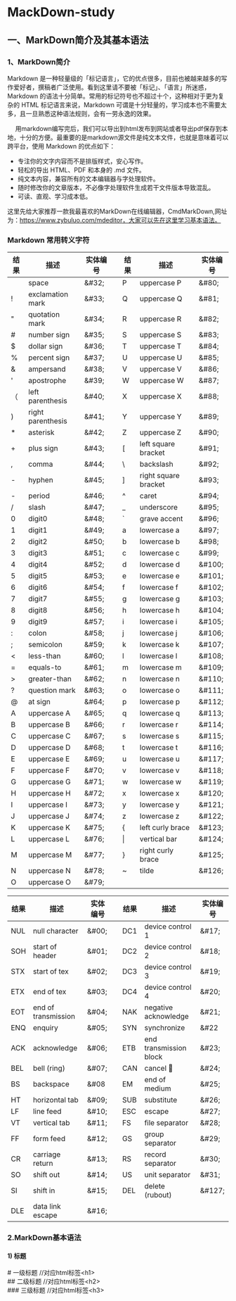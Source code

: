 # MackDown-study

## 一、MarkDown简介及其基本语法
### 1、MarkDown简介
Markdown 是一种轻量级的「标记语言」，它的优点很多，目前也被越来越多的写作爱好者，撰稿者广泛使用。看到这里请不要被「标记」、「语言」所迷惑，Markdown 的语法十分简单。常用的标记符号也不超过十个，这种相对于更为复杂的 HTML 标记语言来说，Markdown 可谓是十分轻量的，学习成本也不需要太多，且一旦熟悉这种语法规则，会有一劳永逸的效果。

　   用markdown编写完后，我们可以导出到html发布到网站或者导出pdf保存到本地，十分的方便。最重要的是markdown源文件是纯文本文件，也就是意味着可以跨平台，使用 Markdown 的优点如下：
* 专注你的文字内容而不是排版样式，安心写作。
* 轻松的导出 HTML、PDF 和本身的 .md 文件。
* 纯文本内容，兼容所有的文本编辑器与字处理软件。
* 随时修改你的文章版本，不必像字处理软件生成若干文件版本导致混乱。
* 可读、直观、学习成本低。

这里先给大家推荐一款我最喜欢的MarkDown在线编辑器，CmdMarkDown,网址为：https://www.zybuluo.com/mdeditor，大家可以先在这里学习基本语法。

### Markdown 常用转义字符
| 结果 | 描述 | 实体编号 | | 结果 | 描述 | 实体编号 | 
| --------- | ----------- |------------|---| --------- | ----------- |------------|
|       | space | &#38;&#35;32; |  |    P   | uppercase P | &#38;&#35;80; |
|    !   | exclamation mark | &#38;&#35;33; |  |    Q   | uppercase Q | &#38;&#35;81; |
|    "   | quotation mark | &#38;&#35;34; |  |    R   | uppercase R | &#38;&#35;82; |
|    #   | number sign | &#38;&#35;35; |  |   S   | uppercase S | &#38;&#35;83; |
|    $   | dollar sign | &#38;&#35;36; |  |    T   | uppercase T | &#38;&#35;84; |
|    %   | percent sign | &#38;&#35;37; |  |    U   | uppercase U | &#38;&#35;85; |
|    &   | ampersand | &#38;&#35;38; |  |    V   | uppercase V | &#38;&#35;86; |
|    '   | apostrophe | &#38;&#35;39; |  |    W   | uppercase W | &#38;&#35;87; |
|   （   | left parenthesis | &#38;&#35;40; |  |    X   | uppercase X | &#38;&#35;88; |
|    )   | right parenthesis | &#38;&#35;41; |  |    Y   | uppercase Y | &#38;&#35;89; |
|    *   | asterisk | &#38;&#35;42; |  |    Z   | uppercase Z | &#38;&#35;90; |
|    +   | plus sign | &#38;&#35;43; |  |    [   | left square bracket | &#38;&#35;91; |
|    ,   | comma | &#38;&#35;44; |  |    \   | backslash | &#38;&#35;92; |
|    -   | hyphen | &#38;&#35;45; |  |    ]   | right square bracket | &#38;&#35;93; |
|    -   | period | &#38;&#35;46; |  |    ^   | caret | &#38;&#35;94; |
|    /   | slash | &#38;&#35;47; |  |    _   | underscore | &#38;&#35;95; |
|    0   | digit0 | &#38;&#35;48; |  |    `   | grave accent | &#38;&#35;96; |
|    1   | digit1 | &#38;&#35;49; |  |    a   | lowercase a | &#38;&#35;97; | 
|    2   | digit2 | &#38;&#35;50; |  |    b   | lowercase b | &#38;&#35;98; | 
|    3   | digit3 | &#38;&#35;51; |  |    c   | lowercase c | &#38;&#35;99; |
|    4   | digit4 | &#38;&#35;52; |  |    d   | lowercase d | &#38;&#35;100; |
|    5   | digit5 | &#38;&#35;53; |  |    e   | lowercase e | &#38;&#35;101; |
|    6   | digit6 | &#38;&#35;54; |  |    f   | lowercase f | &#38;&#35;102; |
|    7   | digit7 | &#38;&#35;55; |  |    g   | lowercase g | &#38;&#35;103; |
|    8   | digit8 | &#38;&#35;56; |  |    h   | lowercase h | &#38;&#35;104; |
|    9   | digit9 | &#38;&#35;57; |  |    i   | lowercase i | &#38;&#35;105; |
|    :   | colon | &#38;&#35;58; |  |    j   | lowercase j | &#38;&#35;106; |
|    ;   | semicolon | &#38;&#35;59; |  |    k   | lowercase k | &#38;&#35;107; |
|    <   | less-than | &#38;&#35;60; |  |    l   | lowercase l | &#38;&#35;108; |
|    =   | equals-to | &#38;&#35;61; |  |    m   | lowercase m | &#38;&#35;109; |
|    >   | greater-than | &#38;&#35;62; |  |    n   | lowercase n | &#38;&#35;110; |
|    ?   |question mark | &#38;&#35;63; |  |    o   | lowercase o | &#38;&#35;111; |
|    @   | at sign | &#38;&#35;64; |  |    p   | lowercase p | &#38;&#35;112; |
|    A   | uppercase A | &#38;&#35;65; |  |    q   | lowercase q | &#38;&#35;113; |
|    B   | uppercase B | &#38;&#35;66; |  |    r   | lowercase r | &#38;&#35;114; |
|    C   | uppercase C | &#38;&#35;67; |  |    s   | lowercase s | &#38;&#35;115; |  
|    D   | uppercase D | &#38;&#35;68; |  |    t   | lowercase t | &#38;&#35;116; |
|    E   | uppercase E | &#38;&#35;69; |  |    u   | lowercase u | &#38;&#35;117; |
|    F   | uppercase F | &#38;&#35;70; |  |    v   | lowercase v | &#38;&#35;118; |
|    G   | uppercase G | &#38;&#35;71; |  |    w   | lowercase w | &#38;&#35;119; |
|    H   | uppercase H | &#38;&#35;72; |  |    x   | lowercase x | &#38;&#35;120; |
|    I   | uppercase I | &#38;&#35;73; |  |    y   | lowercase y | &#38;&#35;121; |  
|    J   | uppercase J | &#38;&#35;74; |  |    z   | lowercase z | &#38;&#35;122; |
|    K   | uppercase K | &#38;&#35;75; |  |    {   | left curly brace | &#38;&#35;123; |
|    L   | uppercase L | &#38;&#35;76; |  |  &#124;|   vertical bar | &#38;&#35;124; |
|    M   | uppercase M | &#38;&#35;77; |  |     }  | right curly brace | &#38;&#35;125; |
|    N   | uppercase N | &#38;&#35;78; |  |     ~  | tilde | &#38;&#35;126; |
|    O   | uppercase O | &#38;&#35;79; |



| 结果 | 描述 | 实体编号 | | 结果 | 描述 | 实体编号 | 
| --------- | ----------- |------------|---| --------- | ----------- |------------|
|  NUL  |	null character   |  &#38;&#35;00;  |  |    DC1  |	device control 1  |	&#38;&#35;17; |
|  SOH  |	start of header   |  &#38;&#35;01;   |  |  DC2  |	device control 2  |	&#38;&#35;18;  |
|  STX  |	start of tex   |  &#38;&#35;02;   |  |  DC3  |	device control 3  |	&#38;&#35;19;  |
|  ETX  |	end of tex   |  &#38;&#35;03;   |  |  DC4  |	device control 4  |	&#38;&#35;20;  |
|  EOT  |	end of transmission   |  &#38;&#35;04;   |  |  NAK  |	negative acknowledge  |	&#38;&#35;21;  |
|  ENQ  |	enquiry   |  &#38;&#35;05;   |  |  SYN  |	synchronize	| &#38;&#35;22  |
|  ACK  |	acknowledge   |  &#38;&#35;06;   |  |  ETB  |	end transmission block  |	&#38;&#35;23;  |
|  BEL  |	bell (ring)   |  &#38;&#35;07;   |  |  CAN  |	cancel	&#24;  | &#38;&#35;24;  |
|  BS |   backspace   | &#38;&#35;08   |  |  EM  |	end of medium  |	&#38;&#35;25;  |
|  HT |   horizontal tab   |  &#38;&#35;09;   |  |  SUB  |	substitute  |	&#38;&#35;26;  |
|  LF |   line feed   |  &#38;&#35;10;   |  |  ESC  |	escape  |	&#38;&#35;27;  |
|  VT |   vertical tab   |  &#38;&#35;11;   |  |  FS |	file separator  |	&#38;&#35;28;  |
|  FF |   form feed   |  &#38;&#35;12;   |  |  GS  |	group separator  |	&#38;&#35;29;  |
|  CR |   carriage return   |  &#38;&#35;13;   |  |  RS  |	record separator  |	&#38;&#35;30;  |
|  SO |   shift out   |  &#38;&#35;14;   |  |  US  |	unit separator  |	&#38;&#35;31;  |
|  SI |   shift in   |  &#38;&#35;15;   |  |  DEL  |	delete (rubout)  |	&#38;&#35;127;  |
|  DLE  |	data link escape   |  &#38;&#35;16;   |  |

### 2.MarkDown基本语法
#### 1) 标题
&#35; 一级标题     //对应html标签&#60;h1&#62;<br/>
&#35;&#35; 二级标题   //对应html标签&#60;h2&#62;<br/>
&#35;&#35;&#35; 三级标题 //对应html标签&#60;h3&#62;
